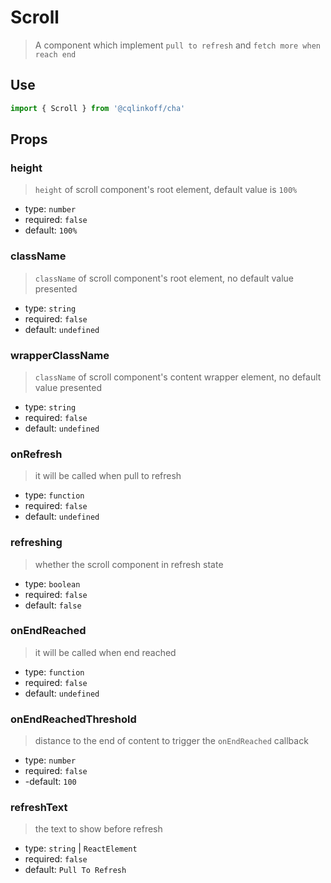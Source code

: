 # Scroll

> A component which implement `pull to refresh` and `fetch more when reach end`

## Use

```js
import { Scroll } from '@cqlinkoff/cha'
```

## Props

### height

> `height` of scroll component's root element, default value is `100%`

- type: `number`
- required: `false`
- default: `100%`

### className

> `className` of scroll component's root element, no default value presented

- type: `string`
- required: `false`
- default: `undefined`

### wrapperClassName

> `className` of scroll component's content wrapper element, no default value presented

- type: `string`
- required: `false`
- default: `undefined`

### onRefresh

> it will be called when pull to refresh

- type: `function`
- required: `false`
- default: `undefined`

### refreshing

> whether the scroll component in refresh state

- type: `boolean`
- required: `false`
- default: `false`

### onEndReached

> it will be called when end reached

- type: `function`
- required: `false`
- default: `undefined`

### onEndReachedThreshold

> distance to the end of content to trigger the `onEndReached` callback

- type: `number`
- required: `false`
- -default: `100`

### refreshText

> the text to show before refresh

- type: `string` | `ReactElement`
- required: `false`
- default: `Pull To Refresh`
